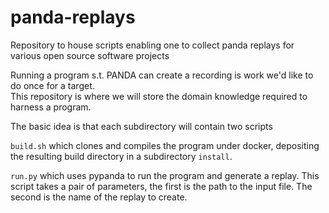 # panda-replays
Repository to house scripts enabling one to collect panda replays for various open source software projects

Running a program s.t. PANDA can create a recording is work we'd like to do once for a target.  
This repository is where we will store the domain knowledge required to harness a program.

The basic idea is that each subdirectory will contain two scripts

`build.sh` which clones and compiles the program under docker, depositing the resulting build directory in a subdirectory `install`.

`run.py` which uses pypanda to run the program and generate a replay.  This script takes a pair of parameters, the first is the path to the input file. The second is the name of the replay to create.
